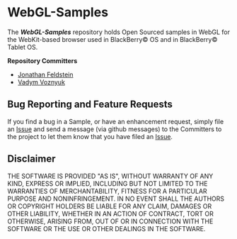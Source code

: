 # WebGL-Samples

The _**WebGL-Samples**_ repository holds Open Sourced samples in WebGL for the WebKit-based browser used in BlackBerry&copy; OS and in BlackBerry&copy; Tablet OS.


**Repository Committers** 

* [Jonathan Feldstein](https://github.com/jfeldste)
* [Vadym Voznyuk](https://github.com/vvoznyuk)


## Bug Reporting and Feature Requests

If you find a bug in a Sample, or have an enhancement request, simply file an [Issue](https://github.com/blackberry/WebGL-Samples/issues) and send a message (via github messages) to the Committers to the project to let them know that you have filed an [Issue](https://github.com/blackberry/WebGL-Samples/issues).

## Disclaimer

THE SOFTWARE IS PROVIDED "AS IS", WITHOUT WARRANTY OF ANY KIND, EXPRESS OR IMPLIED, INCLUDING BUT NOT LIMITED TO THE WARRANTIES OF MERCHANTABILITY, FITNESS FOR A PARTICULAR PURPOSE AND NONINFRINGEMENT. IN NO EVENT SHALL THE AUTHORS OR COPYRIGHT HOLDERS BE LIABLE FOR ANY CLAIM, DAMAGES OR OTHER LIABILITY, WHETHER IN AN ACTION OF CONTRACT, TORT OR OTHERWISE, ARISING FROM, OUT OF OR IN CONNECTION WITH THE SOFTWARE OR THE USE OR OTHER DEALINGS IN THE SOFTWARE.

